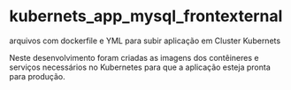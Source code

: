 # kubernets_app_mysql_frontexternal
arquivos com dockerfile e YML para subir aplicação em Cluster Kubernets

Neste desenvolvimento foram criadas as imagens dos contêineres e serviços necessários no Kubernetes para que a aplicação esteja pronta para produção.

